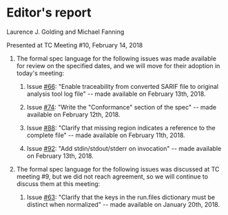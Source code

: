 # Editor's report

Laurence J. Golding and Michael Fanning

Presented at TC Meeting #10, February 14, 2018
     
1. The formal spec language for the following issues was made available for review on the specified dates, and we will move for their adoption in today's meeting:

    1. Issue [#66](https://github.com/oasis-tcs/sarif-spec/issues/66): "Enable traceability from converted SARIF file to original analysis tool log file" -- made available on February 13th, 2018.

    2. Issue [#74](https://github.com/oasis-tcs/sarif-spec/issues/74): "Write the "Conformance" section of the spec" -- made available on February 12th, 2018.

    3. Issue [#88](https://github.com/oasis-tcs/sarif-spec/issues/88): "Clarify that missing region indicates a reference to the complete file" -- made available on February 11th, 2018.

    4. Issue [#92](https://github.com/oasis-tcs/sarif-spec/issues/92): "Add stdin/stdout/stderr on invocation" -- made available on February 13th, 2018.

2. The formal spec language for the following issues was discussed at TC meeting #9, but we did not reach agreement, so we will continue to discuss them at this meeting:

    1. Issue [#63](https://github.com/oasis-tcs/sarif-spec/issues/63): "Clarify that the keys in the run.files dictionary must be distinct when normalized" -- made available on January 20th, 2018.


